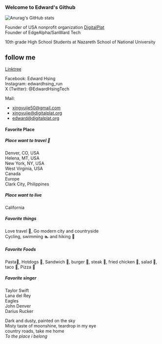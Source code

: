### Welcome to Edward's Github
![Anurag's GitHub stats](https://github-readme-stats.vercel.app/api?username=xingyujie&show_icons=true&theme=radical)

Founder of USA nonprofit organization [DigitalPlat](https://www.digitalplat.org)  
Founder of EdgeAlpha/SanWard Tech  

10th grade High School Students at Nazareth School of National University  

## follow me

[Linktree](https://linktr.ee/xingyujie) 

Facebook: Edward Hsing  
Instagram: edwardhsing_run  
X (Twitter): @EdwardHsingTech

Mail: 
* xingyujie50@gmail.com   
* xingyujie@digitalplat.org
* edward@digitalplat.org
#### Favorite Place
##### Place want to travel 🧳
Denver, CO, USA    
Helena, MT, USA    
New York, NY, USA    
West Virginia, USA    
Canada    
Europe    
Clark City, Philippines
##### Place want to live
California
##### Favorite things
Love travel 🧳, Go modern city and countryside    
Cycling, swimming 🏊 and hiking 🥾     
##### Favorite Foods
Pasta🍝, Hotdogs 🌭, Sandwich 🥪, burger 🍔, steak 🥩, fried chicken 🍗, salad 🥗, taco 🌮, Pizza 🍕
##### Favorite singer
Taylor Swift    
Lana del Rey   
Eagles    
John Denver    
Darius Rucker    

Dark and dusty, painted on the sky    
Misty taste of moonshine, teardrop in my eye  
country roads, take me home    
_To the place i belong_
